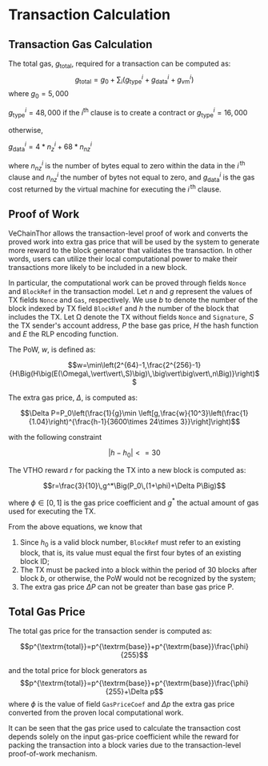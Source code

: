 # Transaction Calculation
## Transaction Gas Calculation
The total gas, $g_{\textrm{total}}$, required for a transaction can be computed as:
$$g_{\textrm{total}}=g_0+\sum_i\big(g_{\textrm{type}}^i+g_{\textrm{data}}^i+g_{\textrm{vm}}^i\big)$$
where 
$g_0=5,000$

$g_{\textrm{type}}^i=48,000$ if the $i^{\textrm{th}}$ clause is to create a contract or $g_{\textrm{type}}^i=16,000$ 

otherwise,

$g_{\textrm{data}}^i = 4 * n_{z}^i + 68 * n_{nz}^i$  

where $n_{nz}^i$ is the number of bytes equal to zero within the data in the $i^{\,\textrm{th}}$  clause and $n_{nz}^i$ the number of bytes not equal to zero, and $g_{\textrm{data}}^i$ is the gas cost returned by the virtual machine for executing the $i^{\,\textrm{th}}$ clause.

## Proof of Work
VeChainThor allows the transaction-level proof of work and converts the proved work into extra gas price that will be used by the system to generate more reward to the block generator that validates the transaction. In other words, users can utilize their local computational power to make their transactions more likely to be included in a new block.

In particular, the computational work can be proved through fields `Nonce` and `BlockRef` in the transaction model. Let $n$ and $g$ represent the values of TX fields `Nonce` and `Gas`, respectively. We use $b$ to denote the number of the block indexed by TX field `BlockRef` and $h$ the number of the block that includes the TX. Let Ω denote the TX without fields `Nonce` and `Signature`, $S$ the TX sender's account address, $P$ the base gas price, $H$ the hash function and $E$ the RLP encoding function.

The PoW, $w$, is defined as:

$$w=\min\left(2^{64}-1,\frac{2^{256}-1}{H\Big(H\big(E(\Omega\,\vert\vert\,S)\big)\,\big\vert\big\vert\,n\Big)}\right)$$

The extra gas price, $\Delta$, is computed as:

$$\Delta P=P_0\left(\frac{1}{g}\min
\left[g,\frac{w}{10^3}\left(\frac{1}{1.04}\right)^{\frac{h-1}{3600\times 24\times 3}}\right]\right)$$

with the following constraint

$$|h-h_0| <= 30$$

The VTHO reward $r$ for packing the TX into a new block is computed as:

$$r=\frac{3}{10}\,g^*\Big(P_0\,(1+\phi)+\Delta P\Big)$$

where $\phi \in [0,1]$  is the gas price coefficient and $g^*$ the actual amount of gas used for executing the TX.

From the above equations, we know that

1. Since $h_0$ is a valid block number, `BlockRef` must refer to an existing block, that is, its value must equal the first four bytes of an existing block ID;
2. The TX must be packed into a block within the period of 30 blocks after block $b$, or otherwise, the PoW would not be recognized by the system;
3. The extra gas price $\Delta P$ can not be greater than base gas price P.

## Total Gas Price
The total gas price for the transaction sender is computed as:

$$p^{\textrm{total}}=p^{\textrm{base}}+p^{\textrm{base}}\frac{\phi}{255}$$

and the total price for block generators as 
$$p^{\textrm{total}}=p^{\textrm{base}}+p^{\textrm{base}}\frac{\phi}{255}+\Delta p$$
where $\phi$ is the value of field `GasPriceCoef` and $\Delta p$ the extra gas price converted from the proven local computational work. 

It can be seen that the gas price used to calculate the transaction cost depends solely on the input gas-price coefficient while the reward for packing the transaction into a block varies due to the transaction-level proof-of-work mechanism.